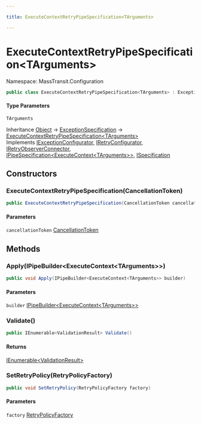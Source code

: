```yaml
---

title: ExecuteContextRetryPipeSpecification<TArguments>

---
```


# ExecuteContextRetryPipeSpecification\<TArguments\>

Namespace: MassTransit.Configuration

```csharp
public class ExecuteContextRetryPipeSpecification<TArguments> : ExceptionSpecification, IExceptionConfigurator, IRetryConfigurator, IRetryObserverConnector, IPipeSpecification<ExecuteContext<TArguments>>, ISpecification
```

#### Type Parameters

`TArguments`<br/>

Inheritance [Object](https://learn.microsoft.com/en-us/dotnet/api/system.object) → [ExceptionSpecification](../../masstransit-abstractions/masstransit-configuration/exceptionspecification) → [ExecuteContextRetryPipeSpecification\<TArguments\>](../masstransit-configuration/executecontextretrypipespecification-1)<br/>
Implements [IExceptionConfigurator](../../masstransit-abstractions/masstransit/iexceptionconfigurator), [IRetryConfigurator](../masstransit/iretryconfigurator), [IRetryObserverConnector](../../masstransit-abstractions/masstransit/iretryobserverconnector), [IPipeSpecification\<ExecuteContext\<TArguments\>\>](../../masstransit-abstractions/masstransit-configuration/ipipespecification-1), [ISpecification](../../masstransit-abstractions/masstransit/ispecification)

## Constructors

### **ExecuteContextRetryPipeSpecification(CancellationToken)**

```csharp
public ExecuteContextRetryPipeSpecification(CancellationToken cancellationToken)
```

#### Parameters

`cancellationToken` [CancellationToken](https://learn.microsoft.com/en-us/dotnet/api/system.threading.cancellationtoken)<br/>

## Methods

### **Apply(IPipeBuilder\<ExecuteContext\<TArguments\>\>)**

```csharp
public void Apply(IPipeBuilder<ExecuteContext<TArguments>> builder)
```

#### Parameters

`builder` [IPipeBuilder\<ExecuteContext\<TArguments\>\>](../../masstransit-abstractions/masstransit-configuration/ipipebuilder-1)<br/>

### **Validate()**

```csharp
public IEnumerable<ValidationResult> Validate()
```

#### Returns

[IEnumerable\<ValidationResult\>](https://learn.microsoft.com/en-us/dotnet/api/system.collections.generic.ienumerable-1)<br/>

### **SetRetryPolicy(RetryPolicyFactory)**

```csharp
public void SetRetryPolicy(RetryPolicyFactory factory)
```

#### Parameters

`factory` [RetryPolicyFactory](../../masstransit-abstractions/masstransit-configuration/retrypolicyfactory)<br/>
